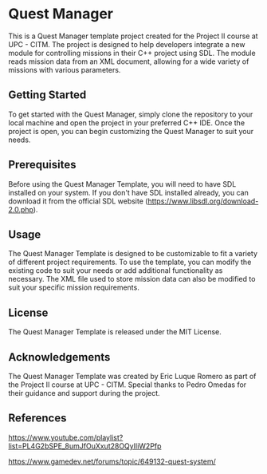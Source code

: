 # Quest Manager
This is a Quest Manager template project created for the Project II course at UPC - CITM. The project is designed to help developers integrate a new module for controlling missions in their C++ project using SDL. The module reads mission data from an XML document, allowing for a wide variety of missions with various parameters.

## Getting Started
To get started with the Quest Manager, simply clone the repository to your local machine and open the project in your preferred C++ IDE. Once the project is open, you can begin customizing the Quest Manager to suit your needs.

## Prerequisites
Before using the Quest Manager Template, you will need to have SDL installed on your system. If you don't have SDL installed already, you can download it from the official SDL website (https://www.libsdl.org/download-2.0.php).

## Usage
The Quest Manager Template is designed to be customizable to fit a variety of different project requirements. To use the template, you can modify the existing code to suit your needs or add additional functionality as necessary. The XML file used to store mission data can also be modified to suit your specific mission requirements.

## License
The Quest Manager Template is released under the MIT License.

## Acknowledgements
The Quest Manager Template was created by Eric Luque Romero as part of the Project II course at UPC - CITM. Special thanks to Pedro Omedas for their guidance and support during the project.

## References
https://www.youtube.com/playlist?list=PL4G2bSPE_8umJfOuXxut28OQyIliW2Pfp
 
https://www.gamedev.net/forums/topic/649132-quest-system/


